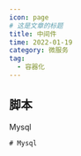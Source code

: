 ```yaml
---
icon: page
# 这是文章的标题
title: 中间件
time: 2022-01-19
category: 微服务
tag:
  - 容器化
---
```


## 脚本

Mysql

```shell
# Mysql

```
